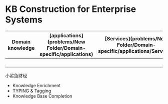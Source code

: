 # KB Construction for Enterprise Systems
| Domain knowledge  |  [applications](problems/New Folder/Domain-specific/applications)  |  [Services](problems/New Folder/Domain-specific/applications/Services)  |
| ------------------| ---------------| -----------|
|    <br>               |      <br>          |     <br>       |


小鲨鱼财经  
- Knowledge Enrichment
- TYPING & Tagging
- Knowledge Base Completion
